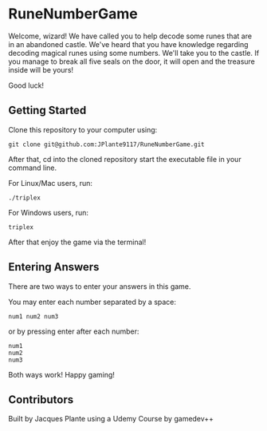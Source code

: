 # RuneNumberGame

Welcome, wizard! We have called you to help decode some runes that are in an abandoned castle. We've heard that you have knowledge regarding decoding magical runes using some numbers. We'll take you to the castle. If you manage to break all five seals on the door, it will open and the treasure inside will be yours!

Good luck!

## Getting Started

Clone this repository to your computer using: 

```
git clone git@github.com:JPlante9117/RuneNumberGame.git
```

After that, cd into the cloned repository start the executable file in your command line.

For Linux/Mac users, run:

```
./triplex
```

For Windows users, run:

```
triplex
```

After that enjoy the game via the terminal!

## Entering Answers

There are two ways to enter your answers in this game.

You may enter each number separated by a space:

```
num1 num2 num3
```

or by pressing enter after each number:

```
num1
num2
num3
```

Both ways work! Happy gaming!

## Contributors

Built by Jacques Plante using a Udemy Course by gamedev++
